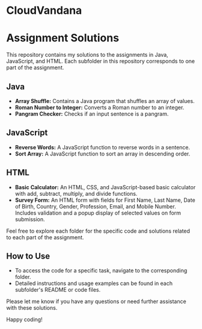 # CloudVandana
# Assignment Solutions

This repository contains my solutions to the assignments in Java, JavaScript, and HTML. Each subfolder in this repository corresponds to one part of the assignment.

## Java
- **Array Shuffle:** Contains a Java program that shuffles an array of values.
- **Roman Number to Integer:** Converts a Roman number to an integer.
- **Pangram Checker:** Checks if an input sentence is a pangram.

## JavaScript
- **Reverse Words:** A JavaScript function to reverse words in a sentence.
- **Sort Array:** A JavaScript function to sort an array in descending order.

## HTML
- **Basic Calculator:** An HTML, CSS, and JavaScript-based basic calculator with add, subtract, multiply, and divide functions.
- **Survey Form:** An HTML form with fields for First Name, Last Name, Date of Birth, Country, Gender, Profession, Email, and Mobile Number. Includes validation and a popup display of selected values on form submission.

Feel free to explore each folder for the specific code and solutions related to each part of the assignment.

## How to Use
- To access the code for a specific task, navigate to the corresponding folder.
- Detailed instructions and usage examples can be found in each subfolder's README or code files.

Please let me know if you have any questions or need further assistance with these solutions.

Happy coding!

